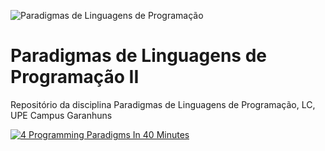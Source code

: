 ![Paradigmas de Linguagens de Programação](https://github.com/cmrevoredo/upe-lc-plp/blob/master/titulo.jpg?raw=true)
# Paradigmas de Linguagens de Programação II
Repositório da disciplina Paradigmas de Linguagens de Programação, LC, UPE Campus Garanhuns

[![4 Programming Paradigms In 40 Minutes](http://img.youtube.com/vi/cgVVZMfLjEI/0.jpg)](http://www.youtube.com/watch?v=cgVVZMfLjEI "4 Programming Paradigms In 40 Minutes")
